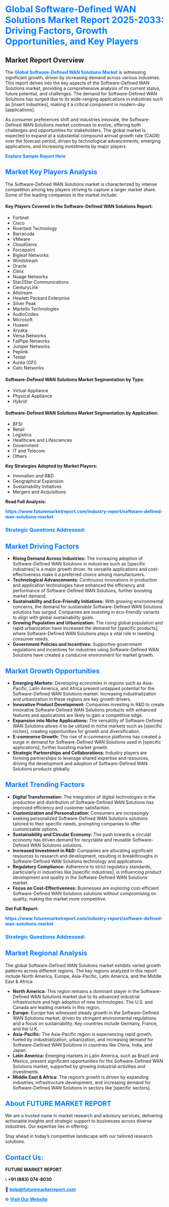 <h1 style="color: #007BFF;">Global Software-Defined WAN Solutions Market Report 2025-2033: Driving Factors, Growth Opportunities, and Key Players</h1>

<section id="overview">
<h2>Market Report Overview</h2>
<p>The <a href="https://www.futuremarketreport.com/industry-report/software-defined-wan-solutions-market" style="color: #007BFF; text-decoration: none;"><strong>Global Software-Defined WAN Solutions Market</strong></a> is witnessing significant growth, driven by increasing demand across various industries. This report delves into the key aspects of the Software-Defined WAN Solutions market, providing a comprehensive analysis of its current status, future potential, and challenges. The demand for Software-Defined WAN Solutions has surged due to its wide-ranging applications in industries such as [insert industries], making it a critical component in modern-day [applications].</p>
<p>As consumer preferences shift and industries innovate, the Software-Defined WAN Solutions market continues to evolve, offering both challenges and opportunities for stakeholders. The global market is expected to expand at a substantial compound annual growth rate (CAGR) over the forecast period, driven by technological advancements, emerging applications, and increasing investments by major players.</p>
</section>

<section id="overview">
<p><a href="https://www.futuremarketreport.com/request-sample/reportId=57265" style="color: #007BFF; text-decoration: none;"><strong>Explore Sample Report Here</strong></a></p>
</section>

<section id="key-players">
<h2 style="color: #007BFF;">Market Key Players Analysis</h2>
<p>The Software-Defined WAN Solutions market is characterized by intense competition among key players striving to capture a larger market share. Some of the leading companies in the market include:</p>
<h4>Key Players Covered in the Software-Defined WAN Solutions Report:</h4>
<ul><li>Fortinet</li><li>Cisco</li><li>Riverbed Technology</li><li>Barracuda</li><li>VMware</li><li>CloudGenix</li><li>Forcepoint</li><li>Bigleaf Networks</li><li>Windstream</li><li>Oracle</li><li>Citrix</li><li>Nuage Networks</li><li>Star2Star Communications</li><li>CenturyLink</li><li>Allstream</li><li>Hewlett Packard Enterprise</li><li>Silver Peak</li><li>Martello Technologies</li><li>AudioCodes</li><li>Microsoft</li><li>Huawei</li><li>Aryaka</li><li>Versa Networks</li><li>FatPipe Networks</li><li>Juniper Networks</li><li>Peplink</li><li>Teldat</li><li>Aurea (GFI)</li><li>Cato Networks</li></ul>
<h4>Software-Defined WAN Solutions Market Segmentation by Type:</h4>
<ul><li>Virtual Appliance</li><li>Physical Appliance</li><li>Hybrid</li></ul>

<h4>Software-Defined WAN Solutions Market Segmentation by Application:</h4>
<ul><li>BFSI</li><li>Retail</li><li>Logistics</li><li>Healthcare and Lifesciences</li><li>Government</li><li>IT and Telecom</li><li>Others</li></ul>
<p><strong>Key Strategies Adopted by Market Players:</strong></p>
<ul>
<li>Innovation and R&D</li>
<li>Geographical Expansion</li>
<li>Sustainability Initiatives</li>
<li>Mergers and Acquisitions</li>
</ul>
</section>

<section>
<p><strong>Read Full Analysis: </strong></p><a href="https://www.futuremarketreport.com/industry-report/software-defined-wan-solutions-market" style="color: #007BFF; text-decoration: none;"><strong>https://www.futuremarketreport.com/industry-report/software-defined-wan-solutions-market</strong></a>
<h3 style="color: #007BFF;">Strategic Questions Addressed:</h3>
</section>

<section id="driving-factors">
<h2 style="color: #007BFF;">Market Driving Factors</h2>
<ul>
<li><strong>Rising Demand Across Industries:</strong> The increasing adoption of Software-Defined WAN Solutions in industries such as [specific industries] is a major growth driver. Its versatile applications and cost-effectiveness make it a preferred choice among manufacturers.</li>
<li><strong>Technological Advancements:</strong> Continuous innovations in production and application technologies have enhanced the efficiency and performance of Software-Defined WAN Solutions, further boosting market demand.</li>
<li><strong>Sustainability and Eco-Friendly Initiatives:</strong> With growing environmental concerns, the demand for sustainable Software-Defined WAN Solutions solutions has surged. Companies are investing in eco-friendly variants to align with global sustainability goals.</li>
<li><strong>Growing Population and Urbanization:</strong> The rising global population and rapid urbanization have increased the demand for [specific products], where Software-Defined WAN Solutions plays a vital role in meeting consumer needs.</li>
<li><strong>Government Policies and Incentives:</strong> Supportive government regulations and incentives for industries using Software-Defined WAN Solutions have created a conducive environment for market growth.</li>
</ul>
</section>

<section id="growth-opportunities">
<h2 style="color: #007BFF;">Market Growth Opportunities</h2>
<ul>
<li><strong>Emerging Markets:</strong> Developing economies in regions such as Asia-Pacific, Latin America, and Africa present untapped potential for the Software-Defined WAN Solutions market. Increasing industrialization and urbanization in these regions are key growth drivers.</li>
<li><strong>Innovative Product Development:</strong> Companies investing in R&D to create innovative Software-Defined WAN Solutions products with enhanced features and applications are likely to gain a competitive edge.</li>
<li><strong>Expansion into Niche Applications:</strong> The versatility of Software-Defined WAN Solutions allows it to be utilized in niche markets such as [specific niches], creating opportunities for growth and diversification.</li>
<li><strong>E-commerce Growth:</strong> The rise of e-commerce platforms has created a surge in demand for Software-Defined WAN Solutions used in [specific applications], further boosting market growth.</li>
<li><strong>Strategic Partnerships and Collaborations:</strong> Industry players are forming partnerships to leverage shared expertise and resources, driving the development and adoption of Software-Defined WAN Solutions products globally.</li>
</ul>
</section>

<section id="trending-factors">
<h2 style="color: #007BFF;">Market Trending Factors</h2>
<ul>
<li><strong>Digital Transformation:</strong> The integration of digital technologies in the production and distribution of Software-Defined WAN Solutions has improved efficiency and customer satisfaction.</li>
<li><strong>Customization and Personalization:</strong> Consumers are increasingly seeking personalized Software-Defined WAN Solutions solutions tailored to their specific needs, prompting companies to offer customizable options.</li>
<li><strong>Sustainability and Circular Economy:</strong> The push towards a circular economy has driven demand for recyclable and reusable Software-Defined WAN Solutions solutions.</li>
<li><strong>Increased Investment in R&D:</strong> Companies are allocating significant resources to research and development, resulting in breakthroughs in Software-Defined WAN Solutions technology and applications.</li>
<li><strong>Regulatory Compliance:</strong> Adherence to strict regulatory standards, particularly in industries like [specific industries], is influencing product development and quality in the Software-Defined WAN Solutions market.</li>
<li><strong>Focus on Cost-Effectiveness:</strong> Businesses are exploring cost-efficient Software-Defined WAN Solutions solutions without compromising on quality, making the market more competitive.</li>
</ul>
</section>

<section>
<p><strong>Get Full Report: </strong></p><a href="https://www.futuremarketreport.com/industry-report/software-defined-wan-solutions-market" style="color: #007BFF; text-decoration: none;"><strong>https://www.futuremarketreport.com/industry-report/software-defined-wan-solutions-market</strong></a>
<h3 style="color: #007BFF;">Strategic Questions Addressed:</h3>
</section>


<section id="regional-analysis">
<h2 style="color: #007BFF;">Market Regional Analysis</h2>
<p>The global Software-Defined WAN Solutions market exhibits varied growth patterns across different regions. The key regions analyzed in this report include North America, Europe, Asia-Pacific, Latin America, and the Middle East & Africa:</p>
<ul>
<li><strong>North America:</strong> This region remains a dominant player in the Software-Defined WAN Solutions market due to its advanced industrial infrastructure and high adoption of new technologies. The U.S. and Canada are leading markets in this region.</li>
<li><strong>Europe:</strong> Europe has witnessed steady growth in the Software-Defined WAN Solutions market, driven by stringent environmental regulations and a focus on sustainability. Key countries include Germany, France, and the U.K.</li>
<li><strong>Asia-Pacific:</strong> The Asia-Pacific region is experiencing rapid growth, fueled by industrialization, urbanization, and increasing demand for Software-Defined WAN Solutions in countries like China, India, and Japan.</li>
<li><strong>Latin America:</strong> Emerging markets in Latin America, such as Brazil and Mexico, present significant opportunities for the Software-Defined WAN Solutions market, supported by growing industrial activities and investments.</li>
<li><strong>Middle East & Africa:</strong> The region’s growth is driven by expanding industries, infrastructure development, and increasing demand for Software-Defined WAN Solutions in sectors like [specific sectors].</li>
</ul>
</section>

<footer>
<h2 style="color: #007BFF;">About FUTURE MARKET REPORT</h2>
<p>We are a trusted name in market research and advisory services, delivering actionable insights and strategic support to businesses across diverse industries. Our expertise lies in offering:</p>

<p>Stay ahead in today’s competitive landscape with our tailored research solutions.</p>

<h2 style="color: #007BFF;">Contact Us:</h2>
<p><strong>FUTURE MARKET REPORT</strong></p>
<p>📞 <strong>+91 (883) 074-8030</strong></p>
<p>📧 <strong><a href="mailto:help@futuremarketreport.com" style="color: #007BFF;">help@futuremarketreport.com</a></strong></p>
<p>🌐 <strong><a href="https://www.futuremarketreport.com/" style="color: #007BFF;">Visit Our Website</a></strong></p>
</footer>